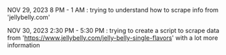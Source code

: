 NOV 29, 2023
8 PM - 1 AM : trying to understand how to scrape info from 'jellybelly.com'

NOV 30, 2023
2:30 PM - 5:30 PM : trying to create a script to scrape data from 'https://www.jellybelly.com/jelly-belly-single-flavors' with a lot more information